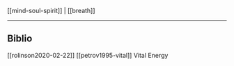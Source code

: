 [[mind-soul-spirit]] | [[breath]]

---

## Biblio
[[rolinson2020-02-22]]
[[petrov1995-vital]] Vital Energy
